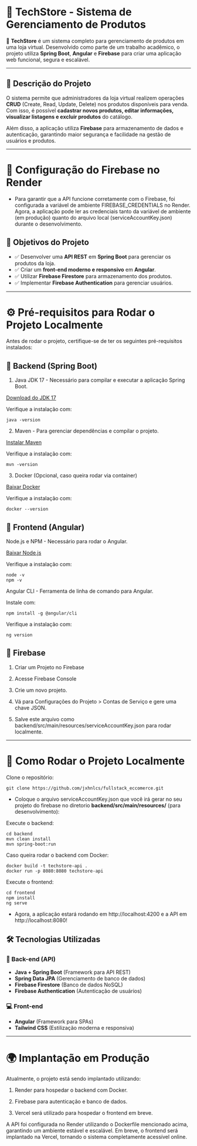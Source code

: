 # 🛒 TechStore - Sistema de Gerenciamento de Produtos

🚀 **TechStore** é um sistema completo para gerenciamento de produtos em uma loja virtual. Desenvolvido como parte de um trabalho acadêmico, o projeto utiliza **Spring Boot**, **Angular** e **Firebase** para criar uma aplicação web funcional, segura e escalável.

---

## 📌 **Descrição do Projeto**
O sistema permite que administradores da loja virtual realizem operações **CRUD** (Create, Read, Update, Delete) nos produtos disponíveis para venda. Com isso, é possível **cadastrar novos produtos, editar informações, visualizar listagens e excluir produtos** do catálogo.

Além disso, a aplicação utiliza **Firebase** para armazenamento de dados e autenticação, garantindo maior segurança e facilidade na gestão de usuários e produtos.

---

# 🔑 Configuração do Firebase no Render

- Para garantir que a API funcione corretamente com o Firebase, foi configurada a variável de ambiente FIREBASE_CREDENTIALS no Render. Agora, a aplicação pode ler as credenciais tanto da variável de ambiente (em produção) quanto do arquivo local (serviceAccountKey.json) durante o desenvolvimento.

## 🎯 **Objetivos do Projeto**
- ✅ Desenvolver uma **API REST** em **Spring Boot** para gerenciar os produtos da loja.
- ✅ Criar um **front-end moderno e responsivo** em **Angular**.
- ✅ Utilizar **Firebase Firestore** para armazenamento dos produtos.
- ✅ Implementar **Firebase Authentication** para gerenciar usuários.

---

# ⚙️ Pré-requisitos para Rodar o Projeto Localmente

Antes de rodar o projeto, certifique-se de ter os seguintes pré-requisitos instalados:

## 🔹 Backend (Spring Boot)
1. Java JDK 17 - Necessário para compilar e executar a aplicação Spring Boot.

[Download do JDK 17](https://www.oracle.com/java/technologies/javase/jdk17-archive-downloads.html)

Verifique a instalação com:
```
java -version
```
2. Maven - Para gerenciar dependências e compilar o projeto.

[Instalar Maven](https://maven.apache.org/install.html)

Verifique a instalação com:

```
mvn -version
```

3. Docker (Opcional, caso queira rodar via container)

[Baixar Docker](https://github.com/jxhnlcs/DockerLesson)

Verifique a instalação com:

```
docker --version
```

## 🔹 Frontend (Angular)

Node.js e NPM - Necessário para rodar o Angular.

[Baixar Node.js](https://nodejs.org/)

Verifique a instalação com:

```
node -v
npm -v
```

Angular CLI - Ferramenta de linha de comando para Angular.

Instale com:

```
npm install -g @angular/cli
```

Verifique a instalação com:

```
ng version
```

## 🔹 Firebase

1. Criar um Projeto no Firebase

2. Acesse Firebase Console

3. Crie um novo projeto.

4. Vá para Configurações do Projeto > Contas de Serviço e gere uma chave JSON.

5. Salve este arquivo como backend/src/main/resources/serviceAccountKey.json para rodar localmente.

---

# 📖 Como Rodar o Projeto Localmente

Clone o repositório:
```
git clone https://github.com/jxhnlcs/fullstack_eccomerce.git
```

- Coloque o arquivo serviceAccountKey.json que você irá gerar no seu projeto do firebase no diretorio **backend/src/main/resources/** (para desenvolvimento):

Execute o backend:

```
cd backend
mvn clean install
mvn spring-boot:run
```

Caso queira rodar o backend com Docker:

```
docker build -t techstore-api .
docker run -p 8080:8080 techstore-api
```

Execute o frontend:

```
cd frontend
npm install
ng serve
```

- Agora, a aplicação estará rodando em http://localhost:4200 e a API em http://localhost:8080!

## 🛠 **Tecnologias Utilizadas**
### **🚀 Back-end (API)**
- **Java + Spring Boot** (Framework para API REST)
- **Spring Data JPA** (Gerenciamento de banco de dados)
- **Firebase Firestore** (Banco de dados NoSQL)
- **Firebase Authentication** (Autenticação de usuários)

### **💻 Front-end**
- **Angular** (Framework para SPAs)
- **Tailwind CSS** (Estilização moderna e responsiva)
---

# 🌍 Implantação em Produção

Atualmente, o projeto está sendo implantado utilizando:

1. Render para hospedar o backend com Docker.

2. Firebase para autenticação e banco de dados.

3. Vercel será utilizado para hospedar o frontend em breve.

A API foi configurada no Render utilizando o Dockerfile mencionado acima, garantindo um ambiente estável e escalável. Em breve, o frontend será implantado na Vercel, tornando o sistema completamente acessível online.
